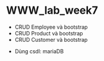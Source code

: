# WWW_lab_week7
- CRUD Employee và bootstrap
- CRUD Product và bootstrap
- CRUD Customer và bootstrap
+ Dùng csdl: mariaDB
